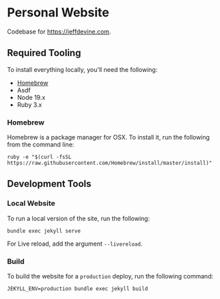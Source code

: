 # Personal Website
Codebase for https://jeffdevine.com.

## Required Tooling
To install everything locally, you'll need the following:

* [Homebrew](http://brew.sh/)
* Asdf
* Node 19.x
* Ruby 3.x

### Homebrew
Homebrew is a package manager for OSX. To install it, run the following from the command line:

```
ruby -e "$(curl -fsSL https://raw.githubusercontent.com/Homebrew/install/master/install)"
```

## Development Tools

### Local Website
To run a local version of the site, run the following:

```
bundle exec jekyll serve
```

For Live reload, add the argument `--livereload`.

### Build
To build the website for a `production` deploy, run the following command:

```
JEKYLL_ENV=production bundle exec jekyll build
```
